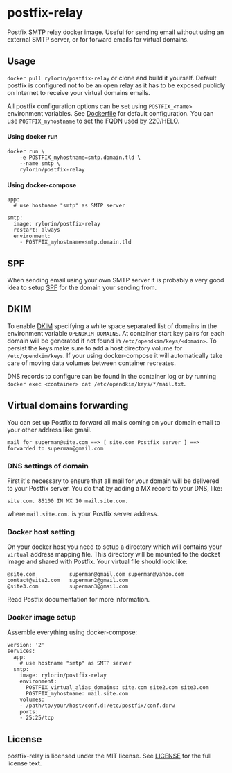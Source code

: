 # postfix-relay
Postfix SMTP relay docker image. Useful for sending email without using an
external SMTP server, or for forward emails for virtual domains.

## Usage
`docker pull rylorin/postfix-relay` or clone and build it yourself. Default
postfix is configured not to be an open relay as it has to be exposed publicly
on Internet to receive your virtual domains emails.

All postfix configuration options can be set using `POSTFIX_<name>` environment
variables. See [Dockerfile](Dockerfile) for default configuration. You can use
`POSTFIX_myhostname` to set the FQDN used by 220/HELO.

#### Using docker run
```
docker run \
	-e POSTFIX_myhostname=smtp.domain.tld \
	--name smtp \
	rylorin/postfix-relay
```

#### Using docker-compose
```
app:
  # use hostname "smtp" as SMTP server

smtp:
  image: rylorin/postfix-relay
  restart: always
  environment:
    - POSTFIX_myhostname=smtp.domain.tld
```

## SPF
When sending email using your own SMTP server it is probably a very good idea
to setup [SPF](https://en.wikipedia.org/wiki/Sender_Policy_Framework) for the
domain your sending from.

## DKIM
To enable [DKIM](https://en.wikipedia.org/wiki/DomainKeys_Identified_Mail)
specifying a white space separated list of domains in the environment variable
`OPENDKIM_DOMAINS`. At container start key pairs for each domain will be
generated if not found in `/etc/opendkim/keys/<domain>`. To persist the keys make
sure to add a host directory volume for `/etc/opendkim/keys`. If your using
docker-compose it will automatically take care of moving data volumes between
container recreates.

DNS records to configure can be found in the container log or by running
`docker exec <container> cat /etc/opendkim/keys/*/mail.txt`.

## Virtual domains forwarding
You can set up Postfix to forward all mails coming on your domain email to
your other address like gmail.
```
mail for superman@site.com ==> [ site.com Postfix server ] ==> forwarded to superman@gmail.com
```

### DNS settings of domain
First it's necessary to ensure that all mail for your domain will be delivered to your Postfix server.
You do that by adding a MX record to your DNS, like:
```
site.com. 85100 IN MX 10 mail.site.com.
```
where `mail.site.com.` is your Postfix server address.

### Docker host setting
On your docker host you need to setup a directory which will contains your `virtual` address mapping file.
This directory will be mounted to the docket image and shared with Postfix.
Your virtual file should look like:
```
@site.com			superman@gmail.com superman@yahoo.com
contact@site2.com	superman2@gmail.com
@site3.com			superman3@gmail.com
```
Read Postfix documentation for more information.

### Docker image setup
Assemble everything using docker-compose:
```
version: '2'
services:
  app:
    # use hostname "smtp" as SMTP server
  smtp:
    image: rylorin/postfix-relay
    environment:
      POSTFIX_virtual_alias_domains: site.com site2.com site3.com
      POSTFIX_myhostname: mail.site.com
    volumes:
    - /path/to/your/host/conf.d:/etc/postfix/conf.d:rw
    ports:
    - 25:25/tcp
```

## License
postfix-relay is licensed under the MIT license. See [LICENSE](LICENSE) for the
full license text.

